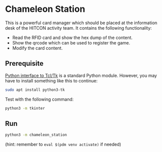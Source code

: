 # Chameleon Station

This is a powerful card manager which should be placed at the information desk of the HITCON activity team. It contains the following functionality:

* Read the RFID card and show the hex dump of the content.
* Show the qrcode which can be used to register the game.
* Modify the card content.

## Prerequisite

[Python interface to Tcl/Tk](https://docs.python.org/3/library/tkinter.html) is a standard Python module. However, you may have to install something like this to continue:

```bash
sudo apt install python3-tk
```

Test with the following command:

```bash
python3 -m tkinter
```

## Run

```bash
python3 -m chameleon_station
```

(hint: remember to `eval $(pdm venv activate)` if needed)
